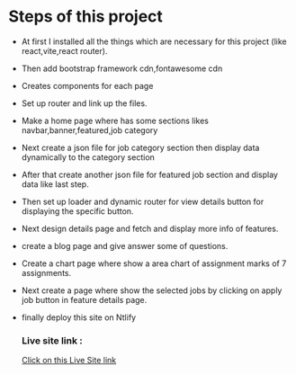 # **Steps of this project**

-  At first I installed all the things which are necessary for this project (like react,vite,react router).
- Then add bootstrap framework cdn,fontawesome cdn
- Creates components for each page
- Set up  router and link up the files.
- Make a home page where has some sections likes navbar,banner,featured,job category
- Next create a json file for job category section then display data dynamically to the category section
- After that create another json file for featured job section and display data like last step.
- Then set up loader and dynamic router for view details button for displaying the specific button.
- Next design details page and fetch and display more info of features.
- create a blog page and give answer some of questions.
- Create a chart page where show a area chart of assignment marks of 7 assignments.
- Next create a page where show the selected jobs by clicking on apply job button in feature details page.
- finally deploy this site on Ntlify
  
  ### Live site link : 
  [Click on this Live Site link](https://legendary-zuccutto-a14e37.netlify.app/) 

